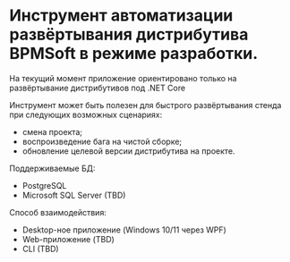 # Инструмент автоматизации развёртывания дистрибутива BPMSoft в режиме разработки.

На текущий момент приложение ориентировано только на развёртывание дистрибутивов под .NET Core

Инструмент может быть полезен для быстрого развёртывания стенда при следующих возможных сценариях:
* смена проекта;
* воспроизведение бага на чистой сборке;
* обновление целевой версии дистрибутива на проекте.

Поддерживаемые БД:
* PostgreSQL
* Microsoft SQL Server (TBD)

Способ взаимодействия:
* Desktop-ное приложение (Windows 10/11 через WPF)
* Web-приложение (TBD)
* CLI (TBD)